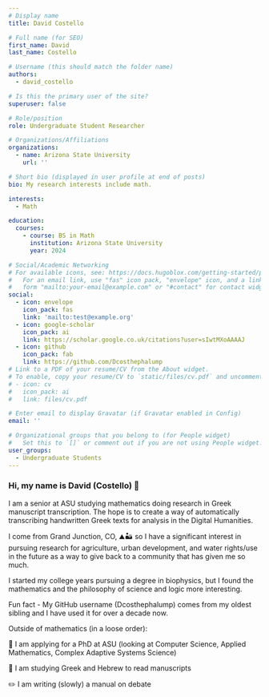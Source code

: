 ```yaml
---
# Display name
title: David Costello

# Full name (for SEO)
first_name: David
last_name: Costello

# Username (this should match the folder name)
authors:
  - david_costello

# Is this the primary user of the site?
superuser: false

# Role/position
role: Undergraduate Student Researcher

# Organizations/Affiliations
organizations:
  - name: Arizona State University
    url: ''

# Short bio (displayed in user profile at end of posts)
bio: My research interests include math.

interests:
  - Math

education:
  courses:
    - course: BS in Math
      institution: Arizona State University
      year: 2024

# Social/Academic Networking
# For available icons, see: https://docs.hugoblox.com/getting-started/page-builder/#icons
#   For an email link, use "fas" icon pack, "envelope" icon, and a link in the
#   form "mailto:your-email@example.com" or "#contact" for contact widget.
social:
  - icon: envelope
    icon_pack: fas
    link: 'mailto:test@example.org'
  - icon: google-scholar
    icon_pack: ai
    link: https://scholar.google.co.uk/citations?user=sIwtMXoAAAAJ
  - icon: github
    icon_pack: fab
    link: https://github.com/Dcosthephalump
# Link to a PDF of your resume/CV from the About widget.
# To enable, copy your resume/CV to `static/files/cv.pdf` and uncomment the lines below.
# - icon: cv
#   icon_pack: ai
#   link: files/cv.pdf

# Enter email to display Gravatar (if Gravatar enabled in Config)
email: ''

# Organizational groups that you belong to (for People widget)
#   Set this to `[]` or comment out if you are not using People widget.
user_groups:
  - Undergraduate Students
---
```


### Hi, my name is David (Costello) 👋

I am a senior at ASU studying mathematics doing research in Greek manuscript transcription. The hope is to create a way of automatically transcribing handwritten Greek texts for analysis in the Digital Humanities.

I come from Grand Junction, CO, ⛰️🏜️ so I have a significant interest in pursuing research for agriculture, urban development, and water rights/use in the future as a way to give back to a community that has given me so much.

I started my college years pursuing a degree in biophysics, but I found the mathematics and the philosophy of science and logic more interesting.

Fun fact - My GitHub username (Dcosthephalump) comes from my oldest sibling and I have used it for over a decade now.

Outside of mathematics (in a loose order):

📝 I am applying for a PhD at ASU (looking at Computer Science, Applied Mathematics, Complex Adaptive Systems Science)

📜 I am studying Greek and Hebrew to read manuscripts

✏️ I am writing (slowly) a manual on debate

